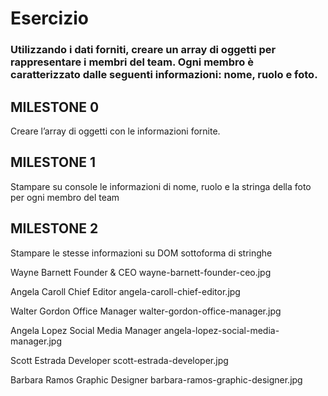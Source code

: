# Esercizio

### Utilizzando i dati forniti, creare un array di oggetti per rappresentare i membri del team. Ogni membro è caratterizzato dalle seguenti informazioni: nome, ruolo e foto.


## MILESTONE 0
Creare l’array di oggetti con le informazioni fornite.

## MILESTONE 1
Stampare su console le informazioni di nome, ruolo e la stringa della foto per ogni membro del team

## MILESTONE 2
Stampare le stesse informazioni su DOM sottoforma di stringhe

Wayne Barnett	Founder & CEO	        wayne-barnett-founder-ceo.jpg

Angela Caroll	Chief Editor	        angela-caroll-chief-editor.jpg

Walter Gordon	Office Manager	        walter-gordon-office-manager.jpg

Angela Lopez	Social Media Manager	angela-lopez-social-media-manager.jpg

Scott Estrada	Developer	            scott-estrada-developer.jpg

Barbara Ramos	Graphic Designer	    barbara-ramos-graphic-designer.jpg